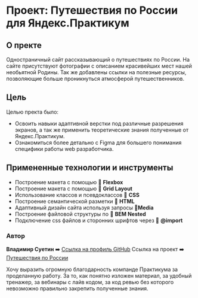 # Проект: Путешествия по России для Яндекс.Практикум

## О пректе
Одностраничный сайт рассказывающий о путешествиях по России. На сайте присутствуют фотографии с описанием красивейших мест нашей необьятной Родины. Так же добавлены ссылки на полезные ресурсы, позволяющие больше проникнуться атмосферой путешественников.

## Цель
Целью пректа было: 
* Освоить навыки адаптивной верстки под различные разрешения экранов, а так же применить теоретические знания полученные от Яндекс.Практикум.
* Ознакомиться более детально с Figma для большего понимания специфики работы web разработчика.

## Примененные технологии и инструменты
* Построение макета с помощью :small_blue_diamond: **Flexbox**
* Построение макета с помощью :small_blue_diamond: **Grid Layout**
* Использование классов и псевдоклассов :small_blue_diamond: **CSS**
* Построение семантической разметки :small_blue_diamond: **HTML**
* Адаптивный дизайн сайта используя запросы  :small_blue_diamond:**Media**
* Построение файловой структуры по :small_blue_diamond: **BEM Nested**
* Подключение css файлов и сторонних шрифтов через :small_blue_diamond: **@import**

### Автор
**Владимир Суетин** :arrow_right: [Ссылка на профиль GitHub](https://github.com/suetin-vladimir)
Ссылка на проект :arrow_right: [Путешествия по России](https://github.com/suetin-vladimir/russian-travel)

Хочу выразить огромную благодарность компанде Практикума за проделанную работу. За то, как понятно изложен материал, за удобный тренажер, за вебинары с лайв кодом, за код ревью без которого невозможно правильно закрепить полученные знания. 




